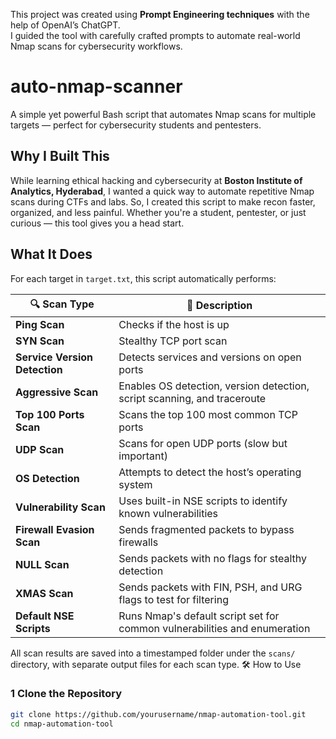  This project was created using **Prompt Engineering techniques** with the help of OpenAI’s ChatGPT.  
I guided the tool with carefully crafted prompts to automate real-world Nmap scans for cybersecurity workflows.

# auto-nmap-scanner
A simple yet powerful Bash script that automates Nmap scans for multiple targets — perfect for cybersecurity students and pentesters.
## Why I Built This

While learning ethical hacking and cybersecurity at **Boston Institute of Analytics, Hyderabad**, I wanted a quick way to automate repetitive Nmap scans during CTFs and labs. So, I created this script to make recon faster, organized, and less painful.
Whether you're a student, pentester, or just curious — this tool gives you a head start.
##  What It Does

For each target in `target.txt`, this script automatically performs:


| 🔍 Scan Type               | 🧪 Description |
|----------------------------|----------------|
|  **Ping Scan**           | Checks if the host is up |
|  **SYN Scan**            | Stealthy TCP port scan |
|  **Service Version Detection** | Detects services and versions on open ports |
|  **Aggressive Scan**     | Enables OS detection, version detection, script scanning, and traceroute |
|  **Top 100 Ports Scan**  | Scans the top 100 most common TCP ports |
|  **UDP Scan**            | Scans for open UDP ports (slow but important) |
|  **OS Detection**        | Attempts to detect the host’s operating system |
|  **Vulnerability Scan**  | Uses built-in NSE scripts to identify known vulnerabilities |
|  **Firewall Evasion Scan** | Sends fragmented packets to bypass firewalls |
|  **NULL Scan**           | Sends packets with no flags for stealthy detection |
|  **XMAS Scan**           | Sends packets with FIN, PSH, and URG flags to test for filtering |
|  **Default NSE Scripts** | Runs Nmap's default script set for common vulnerabilities and enumeration |

All scan results are saved into a timestamped folder under the `scans/` directory, with separate output files for each scan type.
🛠️ How to Use

### 1️ Clone the Repository
```bash
git clone https://github.com/yourusername/nmap-automation-tool.git
cd nmap-automation-tool
